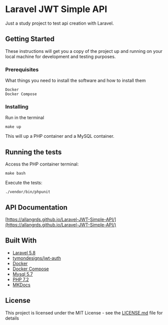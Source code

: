 # Laravel JWT Simple API
Just a study project to test api creation with Laravel.

## Getting Started
These instructions will get you a copy of the project up and running on your local machine for development and testing purposes.

### Prerequisites

What things you need to install the software and how to install them

```
Docker
Docker Compose
```

### Installing
Run in the terminal

```
make up
```

This will up a PHP container and a MySQL container.

## Running the tests
Access the PHP container terminal:
```
make bash
```

Execute the tests:
```
./vendor/bin/phpunit
```

## API Documentation
[https://allangrds.github.io/Laravel-JWT-Simple-API/](https://allangrds.github.io/Laravel-JWT-Simple-API/)

## Built With

* [Laravel 5.8](https://laravel.com/)
* [tymondesigns/jwt-auth](https://github.com/tymondesigns/jwt-auth)
* [Docker](https://www.docker.com/)
* [Docker Compose](https://www.docker.com/)
* [Mysql 5.7](https://dev.mysql.com/downloads/mysql/5.7.html)
* [PHP 7.2](https://secure.php.net/releases/7_2_0.php)
* [MKDocs](https://www.mkdocs.org/)

## License

This project is licensed under the MIT License - see the [LICENSE.md](LICENSE.md) file for details